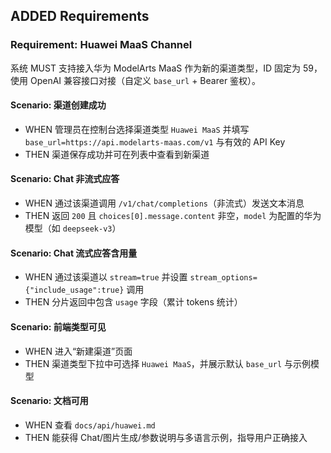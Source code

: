 ## ADDED Requirements
### Requirement: Huawei MaaS Channel
系统 MUST 支持接入华为 ModelArts MaaS 作为新的渠道类型，ID 固定为 59，使用 OpenAI 兼容接口对接（自定义 `base_url` + Bearer 鉴权）。

#### Scenario: 渠道创建成功
- WHEN 管理员在控制台选择渠道类型 `Huawei MaaS` 并填写 `base_url=https://api.modelarts-maas.com/v1` 与有效的 API Key
- THEN 渠道保存成功并可在列表中查看到新渠道

#### Scenario: Chat 非流式应答
- WHEN 通过该渠道调用 `/v1/chat/completions`（非流式）发送文本消息
- THEN 返回 `200` 且 `choices[0].message.content` 非空，`model` 为配置的华为模型（如 `deepseek-v3`）

#### Scenario: Chat 流式应答含用量
- WHEN 通过该渠道以 `stream=true` 并设置 `stream_options={"include_usage":true}` 调用
- THEN 分片返回中包含 `usage` 字段（累计 tokens 统计）

#### Scenario: 前端类型可见
- WHEN 进入“新建渠道”页面
- THEN 渠道类型下拉中可选择 `Huawei MaaS`，并展示默认 `base_url` 与示例模型

#### Scenario: 文档可用
- WHEN 查看 `docs/api/huawei.md`
- THEN 能获得 Chat/图片生成/参数说明与多语言示例，指导用户正确接入

